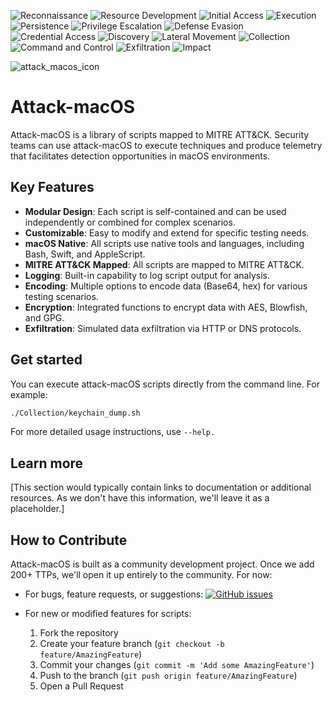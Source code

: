 ![Reconnaissance](https://img.shields.io/github/directory-file-count/darmado/attack-macOS/Reconnaissance?label=Reconnaissance&type=file)
![Resource Development](https://img.shields.io/github/directory-file-count/darmado/attack-macOS/Resource_Development?label=Resource%20Development&type=file)
![Initial Access](https://img.shields.io/github/directory-file-count/darmado/attack-macOS/Initial_Access?label=Initial%20Access&type=file)
![Execution](https://img.shields.io/github/directory-file-count/darmado/attack-macOS/Execution?label=Execution&type=file)
![Persistence](https://img.shields.io/github/directory-file-count/darmado/attack-macOS/Persistence?label=Persistence&type=file)
![Privilege Escalation](https://img.shields.io/github/directory-file-count/darmado/attack-macOS/Privilege_Escalation?label=Privilege%20Escalation&type=file)
![Defense Evasion](https://img.shields.io/github/directory-file-count/darmado/attack-macOS/Defense_Evasion?label=Defense%20Evasion&type=file)
![Credential Access](https://img.shields.io/github/directory-file-count/darmado/attack-macOS/Credential_Access?label=Credential%20Access&type=file)
![Discovery](https://img.shields.io/github/directory-file-count/darmado/attack-macOS/Discovery?label=Discovery&type=file)
![Lateral Movement](https://img.shields.io/github/directory-file-count/darmado/attack-macOS/Lateral_Movement?label=Lateral%20Movement&type=file)
![Collection](https://img.shields.io/github/directory-file-count/darmado/attack-macOS/Collection?label=Collection&type=file)
![Command and Control](https://img.shields.io/github/directory-file-count/darmado/attack-macOS/Command_and_Control?label=Command%20and%20Control&type=file)
![Exfiltration](https://img.shields.io/github/directory-file-count/darmado/attack-macOS/Exfiltration?label=Exfiltration&type=file)
![Impact](https://img.shields.io/github/directory-file-count/darmado/attack-macOS/Impact?label=Impact&type=file)


![attack_macos_icon](https://github.com/user-attachments/assets/7f845f94-0809-4ffe-87d8-c0518ac501e1) 

# Attack-macOS

Attack-macOS is a library of scripts mapped to MITRE ATT&CK. Security teams can use attack-macOS to execute techniques and produce telemetry that facilitates detection opportunities in macOS environments.

## Key Features

- **Modular Design**: Each script is self-contained and can be used independently or combined for complex scenarios.
- **Customizable**: Easy to modify and extend for specific testing needs.
- **macOS Native**: All scripts use native tools and languages, including Bash, Swift, and AppleScript.
- **MITRE ATT&CK Mapped**: All scripts are mapped to MITRE ATT&CK.
- **Logging**: Built-in capability to log script output for analysis.
- **Encoding**: Multiple options to encode data (Base64, hex) for various testing scenarios.
- **Encryption**: Integrated functions to encrypt data with AES, Blowfish, and GPG.
- **Exfiltration**: Simulated data exfiltration via HTTP or DNS protocols.

## Get started

You can execute attack-macOS scripts directly from the command line. For example:

```bash
./Collection/keychain_dump.sh
```

For more detailed usage instructions, use ```--help.```

## Learn more

[This section would typically contain links to documentation or additional resources. As we don't have this information, we'll leave it as a placeholder.]

## How to Contribute 

Attack-macOS is built as a community development project. Once we add 200+ TTPs, we'll open it up entirely to the community. For now:

- For bugs, feature requests, or suggestions: 
  [![GitHub issues](https://img.shields.io/github/issues/yourusername/attack-macOS.svg)](https://github.com/darmado/attack-macOS/issues)

- For new or modified features for scripts:
  1. Fork the repository
  2. Create your feature branch (`git checkout -b feature/AmazingFeature`)
  3. Commit your changes (`git commit -m 'Add some AmazingFeature'`)
  4. Push to the branch (`git push origin feature/AmazingFeature`)
  5. Open a Pull Request


